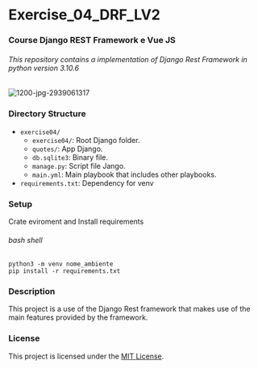 # Exercise_04_DRF_LV2
### Course Django REST Framework e Vue JS 
###### This repository contains a implementation of Django Rest Framework in python version 3.10.6
![1200-jpg-2939061317](https://github.com/mafrarrix/exercise_04_DRF_LV2/assets/84633068/3ea0df61-784d-4646-b414-22ea7e4224e8)

### Directory Structure

- `exercise04/`
    - `exercise04/`: Root Django folder.
    - `quotes/`: App Django.
    - `db.sqlite3`: Binary file.
    - `manage.py`: Script file Jango.
    - `main.yml`: Main playbook that includes other playbooks.
- `requirements.txt`: Dependency for venv

### Setup
Crate eviroment and Install requirements 
###### bash shell
```shell
python3 -m venv nome_ambiente 
pip install -r requirements.txt
```
### Description
This project is a use of the Django Rest framework that makes use of the main features provided by the framework.
### License
This project is licensed under the [MIT License](LICENSE).
